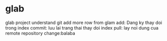 # glab
glab project
understand git
add more row from glam
add: Dang ky thay doi trong index
commit: luu lai trang thai thay doi index
pull: lay noi dung cua remote repository
change:balaba
